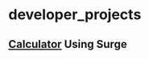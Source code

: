 # developer_projects

## <a href="http://calc123.surge.sh/" target="_blank">Calculator</a> Using Surge
